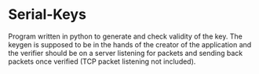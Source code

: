 # Serial-Keys
Program written in python to generate and check validity of the key. The keygen is supposed to be in the hands of the creator of the application and the verifier should be on a server listening for packets and sending back packets once verified (TCP packet listening not included). 
